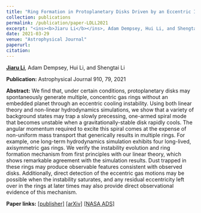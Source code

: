 ```yaml
---
title: "Ring Formation in Protoplanetary Disks Driven by an Eccentric Instability"
collection: publications
permalink: /publication/paper-LDLL2021
excerpt: "<ins><b>Jiaru Li</b></ins>, Adam Dempsey, Hui Li, and Shengtai Li, <i>ApJ</i>, ApJ 910, 79, 2021"
date: 2021-03-29
venue: "Astrophysical Journal"
paperurl: 
citation:
---
```


<ins><b>Jiaru Li</b></ins>, Adam Dempsey, Hui Li, and Shengtai Li

<b>Publication:</b>  Astrophysical Journal 910, 79, 2021

<b>Abstract:</b> We find that, under certain conditions, protoplanetary disks may spontaneously generate multiple, concentric gas rings without an embedded planet through an eccentric cooling instability. Using both linear theory and non-linear hydrodynamics simulations, we show that a variety of background states may trap a slowly precessing, one-armed spiral mode that becomes unstable when a gravitationally-stable disk rapidly cools. The angular momentum required to excite this spiral comes at the expense of non-uniform mass transport that generically results in multiple rings. For example, one long-term hydrodynamics simulation exhibits four long-lived, axisymmetric gas rings. We verify the instability evolution and ring formation mechanism from first principles with our linear theory, which shows remarkable agreement with the simulation results. Dust trapped in these rings may produce observable features consistent with observed disks. Additionally, direct detection of the eccentric gas motions may be possible when the instability saturates, and any residual eccentricity left over in the rings at later times may also provide direct observational evidence of this mechanism.

<b>Paper links:</b>  [[publisher]](https://iopscience.iop.org/article/10.3847/1538-4357/abe1b6)  [[arXiv]](https://arxiv.org/abs/2102.02216)  [[NASA ADS]](https://ui.adsabs.harvard.edu/abs/2021ApJ...910...79L/abstract)
